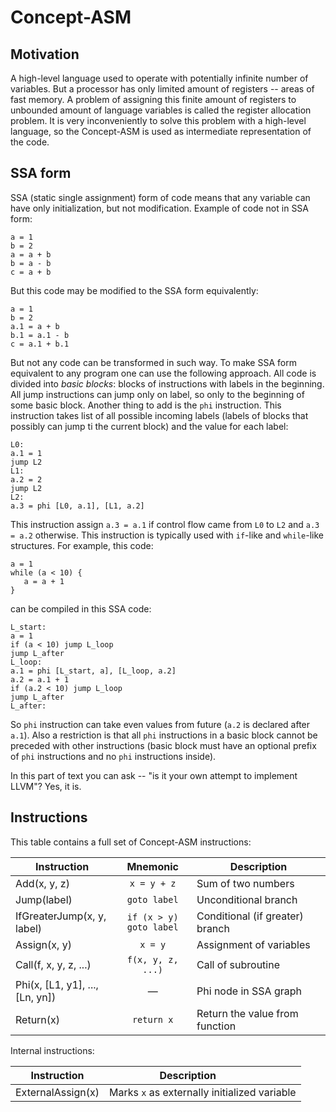 Concept-ASM
===========

Motivation
----------

A high-level language used to operate with potentially infinite number of
variables. But a processor has only limited amount of registers -- areas of
fast memory. A problem of assigning this finite amount of registers to 
unbounded amount of language variables is called the register allocation 
problem. It is very inconveniently to solve this problem with a high-level 
language, so the Concept-ASM is used as intermediate representation of the code.

SSA form
--------

SSA (static single assignment) form of code means that any variable can have only
initialization, but not modification. Example of code not in SSA form:
```
a = 1
b = 2
a = a + b
b = a - b
c = a + b
```
But this code may be modified to the SSA form equivalently:
```
a = 1
b = 2
a.1 = a + b
b.1 = a.1 - b
c = a.1 + b.1
```

But not any code can be transformed in such way. To make SSA form equivalent to 
any program one can use the following approach. All code is divided into *basic blocks*:
blocks of instructions with labels in the beginning. All jump instructions can jump only
on label, so only to the beginning of some basic block. Another thing to add is the `phi`
instruction. This instruction takes list of all possible incoming labels (labels of 
blocks that possibly can jump ti the current block) and the value for each label:
```
L0:
a.1 = 1
jump L2
L1:
a.2 = 2
jump L2
L2:
a.3 = phi [L0, a.1], [L1, a.2]
```

This instruction assign `a.3 = a.1` if control flow came from `L0` to `L2` and
`a.3 = a.2` otherwise. This instruction is typically used with `if`-like and `while`-like
structures. For example, this code:
```
a = 1
while (a < 10) {
   a = a + 1
}
```

can be compiled in this SSA code:
```
L_start:
a = 1
if (a < 10) jump L_loop
jump L_after
L_loop:
a.1 = phi [L_start, a], [L_loop, a.2]
a.2 = a.1 + 1
if (a.2 < 10) jump L_loop
jump L_after
L_after:
```

So `phi` instruction can take even values from future (`a.2` is declared after
`a.1`). Also a restriction is that all `phi` instructions in a basic block cannot be 
preceded with other instructions (basic block must have an optional prefix of
`phi` instructions and no `phi` instructions inside). 

In this part of text you can ask -- "is it your own attempt to implement LLVM"? Yes, it is.

Instructions
------------

This table contains a full set of Concept-ASM instructions:

| Instruction                | Mnemonic               |            Description            |
|----------------------------|:----------------------:|-----------------------------------|
| Add(x, y, z)               | `x = y + z`            | Sum of two numbers                |
| Jump(label)                | `goto label`           | Unconditional branch              |
| IfGreaterJump(x, y, label) | `if (x > y) goto label`| Conditional (if greater) branch   |
| Assign(x, y)               | `x = y`                | Assignment of variables           |
| Call(f, x, y, z, ...)      | `f(x, y, z, ...)`      | Call of subroutine                |
| Phi(x, [L1, y1], ..., [Ln, yn]) | —                | Phi node in SSA graph             |
| Return(x)                  | `return x`             | Return the value from function    |

Internal instructions:

| Instruction                |                       Description                          |
|----------------------------|------------------------------------------------------------|
| ExternalAssign(x)          | Marks `x` as externally initialized variable               |